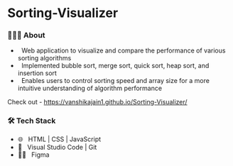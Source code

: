 # Sorting-Visualizer

<h3> 👨🏻‍💻 About </h3>

- &nbsp; Web application to visualize and compare the performance of various sorting algorithms
- &nbsp; Implemented bubble sort, merge sort, quick sort, heap sort, and insertion sort
- &nbsp; Enables users to control sorting speed and array size for a more intuitive understanding of algorithm performance

Check out - https://vanshikajain1.github.io/Sorting-Visualizer/
<h3>🛠 Tech Stack</h3>

- 🌐 &nbsp; HTML | CSS | JavaScript
- 🔧 &nbsp; Visual Studio Code  | Git
- 👩‍🎨 &nbsp; Figma

